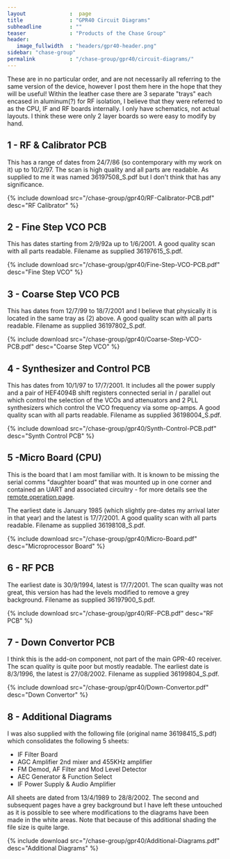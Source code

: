 ```yaml
---
layout              :  page
title               : "GPR40 Circuit Diagrams"
subheadline         : ""
teaser              : "Products of the Chase Group"
header:
   image_fullwidth  : "headers/gpr40-header.png"
sidebar: "chase-group"
permalink           : "/chase-group/gpr40/circuit-diagrams/"
---
```


These are in no particular order, and are not necessarily all referring to the
same version of the device, however I post them here in the hope that they will
be useful! Within the leather case there are 3 separate "trays" each encased in
aluminum(?) for RF isolation, I believe that they were referred to as the CPU,
IF and RF boards internally. I only have schematics, not actual layouts. I
think these were only 2 layer boards so were easy to modify by hand.

## 1 - RF & Calibrator PCB

This has a range of dates from 24/7/86 (so contemporary with my work on it) up
to 10/2/97. The scan is high quality and all parts are readable. As supplied to
me it was named 36197508\_S.pdf but I don't think that has any significance.

{% include download src="/chase-group/gpr40/RF-Calibrator-PCB.pdf" desc="RF Calibrator" %}

## 2 - Fine Step VCO PCB

This has dates starting from 2/9/92a up to 1/6/2001. A good quality scan with
all parts readable. Filename as supplied 36197615\_S.pdf.

{% include download src="/chase-group/gpr40/Fine-Step-VCO-PCB.pdf" desc="Fine Step VCO" %}

## 3 - Coarse Step VCO PCB

This has dates from 12/7/99 to 18/7/2001 and I believe that physically it is
located in the same tray as (2) above. A good quality scan with all parts
readable. Filename as supplied 36197802\_S.pdf.

{% include download src="/chase-group/gpr40/Coarse-Step-VCO-PCB.pdf" desc="Coarse Step VCO" %}

## 4 - Synthesizer and Control PCB

This has dates from 10/1/97 to 17/7/2001. It includes all the power supply and
a pair of HEF4094B shift registers connected serial in / parallel out which
control the selection of the VCOs and attenuators and 2 PLL synthesizers which
control the VCO frequency via some op-amps. A good quality scan with all parts
readable. Filename as supplied 36198004\_S.pdf.

{% include download src="/chase-group/gpr40/Synth-Control-PCB.pdf" desc="Synth Control PCB" %}

## 5 -Micro Board (CPU)

This is the board that I am most familiar with. It is known to be missing the
serial comms "daughter board" that was mounted up in one corner and contained
an UART and associated circuitry - for more details see the [remote operation
page](/chase-group/gpr-40-remote-operation/).

The earliest date is January 1985 (which slightly pre-dates my arrival later in
that year) and the latest is 17/7/2001. A good quality scan with all parts
readable. Filename as supplied 36198108\_S.pdf.

{% include download src="/chase-group/gpr40/Micro-Board.pdf" desc="Microprocessor Board" %}

## 6 - RF PCB

The earliest date is 30/9/1994, latest is 17/7/2001. The scan quailty was not
great, this version has had the levels modified to remove a grey background.
Filename as supplied 36197900\_S.pdf.

{% include download src="/chase-group/gpr40/RF-PCB.pdf" desc="RF PCB" %}

## 7 - Down Convertor PCB

I think this is the add-on component, not part of the main GPR-40 receiver. The
scan quality is quite poor but mostly readable. The earliest date is 8/3/1996,
the latest is 27/08/2002. Filename as supplied 36199804\_S.pdf.

{% include download src="/chase-group/gpr40/Down-Convertor.pdf" desc="Down Convertor" %}

## 8 - Additional Diagrams

I was also supplied with the following file (original name 36198415\_S.pdf)
which consolidates the following 5 sheets:

* IF Filter Board
* AGC Amplifier 2nd mixer and 455KHz amplifier
* FM Demod, AF Filter and Mod Level Detector
* AEC Generator & Function Select
* IF Power Supply & Audio Amplifier

All sheets are dated from 13/4/1989 to 28/8/2002. The second and subsequent
pages have a grey background but I have left these untouched as it is possible
to see where modifications to the diagrams have been made in the white areas.
Note that because of this additional shading the file size is quite large.

{% include download src="/chase-group/gpr40/Additional-Diagrams.pdf" desc="Additional Diagrams" %}
